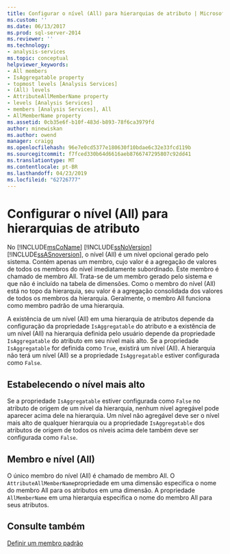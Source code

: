 ```yaml
---
title: Configurar o nível (All) para hierarquias de atributo | Microsoft Docs
ms.custom: ''
ms.date: 06/13/2017
ms.prod: sql-server-2014
ms.reviewer: ''
ms.technology:
- analysis-services
ms.topic: conceptual
helpviewer_keywords:
- All members
- IsAggregatable property
- topmost levels [Analysis Services]
- (All) levels
- AttributeAllMemberName property
- levels [Analysis Services]
- members [Analysis Services], All
- AllMemberName property
ms.assetid: 0cb35e6f-b10f-483d-b893-78f6ca3979fd
author: minewiskan
ms.author: owend
manager: craigg
ms.openlocfilehash: 96e7e0cd5377e180630f10bdae6c32e33fcd119b
ms.sourcegitcommit: f7fced330b64d6616aeb8766747295807c92dd41
ms.translationtype: MT
ms.contentlocale: pt-BR
ms.lasthandoff: 04/23/2019
ms.locfileid: "62726777"
---
```

# <a name="configure-the-all-level-for-attribute-hierarchies"></a>Configurar o nível (All) para hierarquias de atributo
  No [!INCLUDE[msCoName](../../includes/msconame-md.md)] [!INCLUDE[ssNoVersion](../../includes/ssnoversion-md.md)] [!INCLUDE[ssASnoversion](../../includes/ssasnoversion-md.md)], o nível (All) é um nível opcional gerado pelo sistema. Contém apenas um membro, cujo valor é a agregação de valores de todos os membros do nível imediatamente subordinado. Este membro é chamado de membro All. Trata-se de um membro gerado pelo sistema e que não é incluído na tabela de dimensões. Como o membro do nível (All) está no topo da hierarquia, seu valor é a agregação consolidada dos valores de todos os membros da hierarquia. Geralmente, o membro All funciona como membro padrão de uma hierarquia.  
  
 A existência de um nível (All) em uma hierarquia de atributos depende da configuração da propriedade `IsAggregatable` do atributo e a existência de um nível (All) na hierarquia definida pelo usuário depende da propriedade `IsAggregatable` do atributo em seu nível mais alto. Se a propriedade `IsAggregatable` for definida como `True`, existirá um nível (All). A hierarquia não terá um nível (All) se a propriedade `IsAggregatable` estiver configurada como `False`.  
  
## <a name="establishing-the-topmost-level"></a>Estabelecendo o nível mais alto  
 Se a propriedade `IsAggregatable` estiver configurada como `False` no atributo de origem de um nível da hierarquia, nenhum nível agregável pode aparecer acima dele na hierarquia. Um nível não agregável deve ser o nível mais alto de qualquer hierarquia ou a propriedade `IsAggregatable` dos atributos de origem de todos os níveis acima dele também deve ser configurada como `False`.  
  
## <a name="all-member-and-all-level"></a>Membro e nível (All)  
 O único membro do nível (All) é chamado de membro All. O `AttributeAllMemberName`propriedade em uma dimensão especifica o nome do membro All para os atributos em uma dimensão. A propriedade `AllMemberName` em uma hierarquia especifica o nome do membro All para seus atributos.  
  
## <a name="see-also"></a>Consulte também  
 [Definir um membro padrão](attribute-properties-define-a-default-member.md)  
  
  
